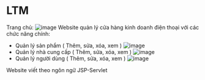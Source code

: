 # LTM
Trang chủ:
![image](https://user-images.githubusercontent.com/88521078/209419482-df476b10-a7bf-435a-96b0-009c28274747.png)
Website quản lý cửa hàng kinh doanh điện thoại với các chức năng chính: 
- Quản lý sản phẩm ( Thêm, sửa, xóa, xem )
![image](https://user-images.githubusercontent.com/88521078/209419488-449cae9e-f14c-42c5-9e69-e5db9e2e5143.png)
- Quản lý nhà cung cấp ( Thêm, sửa, xóa, xem )
![image](https://user-images.githubusercontent.com/88521078/209419498-e08fd9c0-729e-4ea1-a683-56e45d490708.png)
- Quản lý người dùng  ( Thêm, sửa, xóa, xem )
![image](https://user-images.githubusercontent.com/88521078/209419512-4b0d742f-8a57-4d65-8839-eb59666518f9.png)

Website viết theo ngôn ngữ JSP-Servlet




